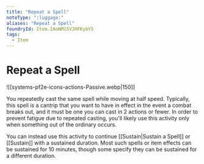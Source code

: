```yaml
---
title: "Repeat a Spell"
noteType: ":luggage:"
aliases: "Repeat a Spell"
foundryId: Item.IAoNM15VJHFKybY5
tags:
  - Item
---
```


# Repeat a Spell
![[systems-pf2e-icons-actions-Passive.webp|150]]

You repeatedly cast the same spell while moving at half speed. Typically, this spell is a cantrip that you want to have in effect in the event a combat breaks out, and it must be one you can cast in 2 actions or fewer. In order to prevent fatigue due to repeated casting, you'll likely use this activity only when something out of the ordinary occurs.

You can instead use this activity to continue [[Sustain|Sustain a Spell]] or [[Sustain]] with a sustained duration. Most such spells or item effects can be sustained for 10 minutes, though some specify they can be sustained for a different duration.
